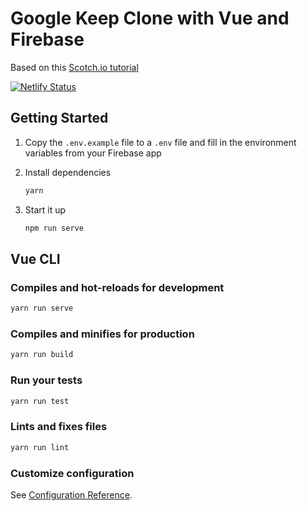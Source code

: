 # Google Keep Clone with Vue and Firebase

Based on this [Scotch.io tutorial](https://scotch.io/tutorials/building-a-google-keep-clone-with-vue-and-firebase-pt-1)

[![Netlify Status](https://api.netlify.com/api/v1/badges/9a3ae781-7290-49ea-924e-733b31b10a34/deploy-status)](https://app.netlify.com/sites/vuefpk/deploys)


## Getting Started

1. Copy the `.env.example` file to a `.env` file and fill in the environment variables from your Firebase app

2. Install dependencies

   ```bash
   yarn
   ```

3. Start it up

   ```bash
   npm run serve
   ```

## Vue CLI

### Compiles and hot-reloads for development

```bash
yarn run serve
```

### Compiles and minifies for production

```bash
yarn run build
```

### Run your tests

```bash
yarn run test
```

### Lints and fixes files

```bash
yarn run lint
```

### Customize configuration

See [Configuration Reference](https://cli.vuejs.org/config/).
